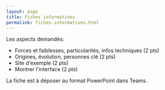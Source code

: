```yaml
---
layout: page
title: Fiches informatives
permalink: fiches-informatives.html
---
```


Les aspects demandés:

- Forces et faiblesses, particularités, infos techniques (2 pts)
- Origines, évolution, personnes clé (2 pts)
- Site d'exemple (2 pts)
- Montrer l'interface (2 pts)

La fiche est à déposer au format PowerPoint dans Teams.